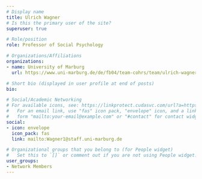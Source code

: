 ```yaml
---
# Display name
title: Ulrich Wagner
# Is this the primary user of the site?
superuser: true

# Role/position
role: Professor of Social Psychology

# Organizations/Affiliations
organizations:
- name: University of Marburg
  url: https://www.uni-marburg.de/de/fb04/team-cohrs/team/ulrich-wagner

# Short bio (displayed in user profile at end of posts)
bio: 

# Social/Academic Networking
# For available icons, see: https://linkprotect.cudasvc.com/url?a=https%3a%2f%2fsourcethemes.com%2facademic%2fdocs%2fpage-builder%2f%23icons&c=E,1,03Q55I8O6D-V-MsaI5i3Th7UvGHpRVj6l4dANOBXiQaBRckWF-Uxi40d1B8mh5T88rS8FWL6R2UVO5-e4mDAmzVU5C2FJcU0kEkb6Qi2tyc,&typo=1
#   For an email link, use "fas" icon pack, "envelope" icon, and a link in the
#   form "mailto:your-email@example.com" or "#contact" for contact widget.
social:
- icon: envelope
  icon_pack: fas
  link: mailto:Wagner1@staff.uni-marburg.de

# Organizational groups that you belong to (for People widget)
#   Set this to `[]` or comment out if you are not using People widget.
user_groups:
- Network Members
---
```

